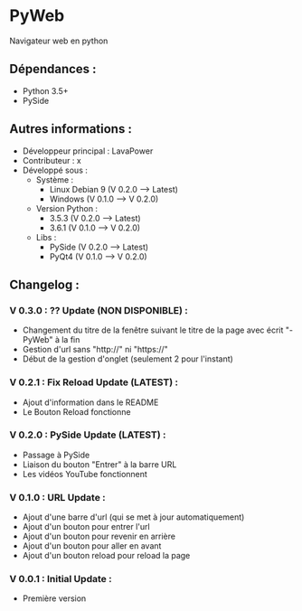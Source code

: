 # PyWeb
Navigateur web en python

## Dépendances :
- Python 3.5+
- PySide

## Autres informations :
- Développeur principal : LavaPower
- Contributeur : x
- Développé sous :
  - Système :
    - Linux Debian 9 (V 0.2.0 --> Latest)
    - Windows (V 0.1.0 --> V 0.2.0)
  - Version Python :
    - 3.5.3 (V 0.2.0 --> Latest)
    - 3.6.1 (V 0.1.0 --> V 0.2.0)
  - Libs :
    - PySide (V 0.2.0 --> Latest)
    - PyQt4 (V 0.1.0 --> V 0.2.0)

## Changelog : 

### V 0.3.0 : ?? Update (NON DISPONIBLE) :
- Changement du titre de la fenêtre suivant le titre de la page avec écrit "- PyWeb" à la fin
- Gestion d'url sans "http://" ni "https://"
- Début de la gestion d'onglet (seulement 2 pour l'instant)

### V 0.2.1 : Fix Reload Update (LATEST) :
- Ajout d'information dans le README
- Le Bouton Reload fonctionne

### V 0.2.0 : PySide Update (LATEST) :
- Passage à PySide
- Liaison du bouton "Entrer" à la barre URL
- Les vidéos YouTube fonctionnent

### V 0.1.0 : URL Update :
- Ajout d'une barre d'url (qui se met à jour automatiquement)
- Ajout d'un bouton pour entrer l'url
- Ajout d'un bouton pour revenir en arrière
- Ajout d'un bouton pour aller en avant
- Ajout d'un bouton reload pour reload la page

### V 0.0.1 : Initial Update :
- Première version
